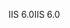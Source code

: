 <span data-ttu-id="f77d8-101">IIS 6.0</span><span class="sxs-lookup"><span data-stu-id="f77d8-101">IIS 6.0</span></span>